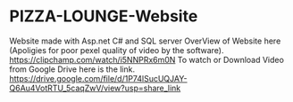 # PIZZA-LOUNGE-Website
Website made with Asp.net C# and SQL server
OverView of Website here (Apoligies for poor pexel quality of video by the software).
https://clipchamp.com/watch/i5NNPRx6m0N
To watch or Download Video from Google Drive here is the link.
https://drive.google.com/file/d/1P74lSucUQJAY-Q6Au4VotRTU_5caqZwV/view?usp=share_link
